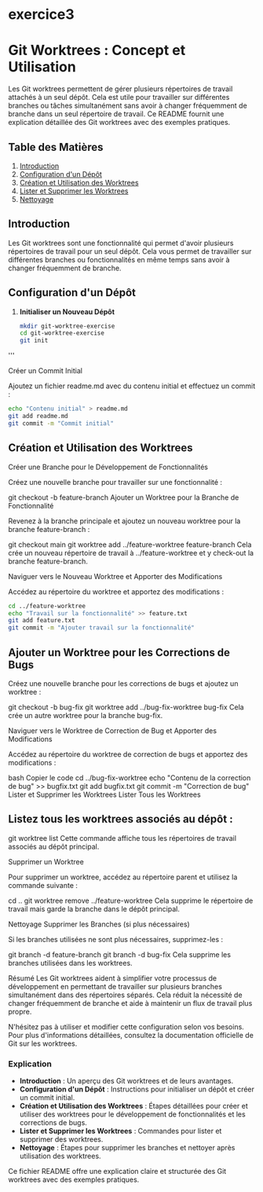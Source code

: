 # exercice3
# Git Worktrees : Concept et Utilisation

Les Git worktrees permettent de gérer plusieurs répertoires de travail attachés à un seul dépôt. Cela est utile pour travailler sur différentes branches ou tâches simultanément sans avoir à changer fréquemment de branche dans un seul répertoire de travail. Ce README fournit une explication détaillée des Git worktrees avec des exemples pratiques.

## Table des Matières

1. [Introduction](#introduction)
2. [Configuration d'un Dépôt](#configuration-dun-dépôt)
3. [Création et Utilisation des Worktrees](#création-et-utilisation-des-worktrees)
4. [Lister et Supprimer les Worktrees](#lister-et-supprimer-les-worktrees)
5. [Nettoyage](#nettoyage)

## Introduction

Les Git worktrees sont une fonctionnalité qui permet d'avoir plusieurs répertoires de travail pour un seul dépôt. Cela vous permet de travailler sur différentes branches ou fonctionnalités en même temps sans avoir à changer fréquemment de branche. 

## Configuration d'un Dépôt

1. **Initialiser un Nouveau Dépôt**

   ```bash
   mkdir git-worktree-exercise
   cd git-worktree-exercise
   git init
  '''

Créer un Commit Initial

Ajoutez un fichier readme.md avec du contenu initial et effectuez un commit :

 ```bash 
 echo "Contenu initial" > readme.md
 git add readme.md
 git commit -m "Commit initial"
```


## Création et Utilisation des Worktrees
Créer une Branche pour le Développement de Fonctionnalités

Créez une nouvelle branche pour travailler sur une fonctionnalité :


git checkout -b feature-branch
Ajouter un Worktree pour la Branche de Fonctionnalité

Revenez à la branche principale et ajoutez un nouveau worktree pour la branche feature-branch :


git checkout main
git worktree add ../feature-worktree feature-branch
Cela crée un nouveau répertoire de travail à ../feature-worktree et y check-out la branche feature-branch.

Naviguer vers le Nouveau Worktree et Apporter des Modifications

Accédez au répertoire du worktree et apportez des modifications :

```bash
cd ../feature-worktree
echo "Travail sur la fonctionnalité" >> feature.txt
git add feature.txt
git commit -m "Ajouter travail sur la fonctionnalité"
```

## Ajouter un Worktree pour les Corrections de Bugs

Créez une nouvelle branche pour les corrections de bugs et ajoutez un worktree :


git checkout -b bug-fix
git worktree add ../bug-fix-worktree bug-fix
Cela crée un autre worktree pour la branche bug-fix.

Naviguer vers le Worktree de Correction de Bug et Apporter des Modifications

Accédez au répertoire du worktree de correction de bugs et apportez des modifications :

bash
Copier le code
cd ../bug-fix-worktree
echo "Contenu de la correction de bug" >> bugfix.txt
git add bugfix.txt
git commit -m "Correction de bug"
Lister et Supprimer les Worktrees
Lister Tous les Worktrees

## Listez tous les worktrees associés au dépôt :


git worktree list
Cette commande affiche tous les répertoires de travail associés au dépôt principal.

Supprimer un Worktree

Pour supprimer un worktree, accédez au répertoire parent et utilisez la commande suivante :


cd ..
git worktree remove ../feature-worktree
Cela supprime le répertoire de travail mais garde la branche dans le dépôt principal.

Nettoyage
Supprimer les Branches (si plus nécessaires)

Si les branches utilisées ne sont plus nécessaires, supprimez-les :


git branch -d feature-branch
git branch -d bug-fix
Cela supprime les branches utilisées dans les worktrees.

Résumé
Les Git worktrees aident à simplifier votre processus de développement en permettant de travailler sur plusieurs branches simultanément dans des répertoires séparés. Cela réduit la nécessité de changer fréquemment de branche et aide à maintenir un flux de travail plus propre.

N'hésitez pas à utiliser et modifier cette configuration selon vos besoins. Pour plus d'informations détaillées, consultez la documentation officielle de Git sur les worktrees.



### **Explication**

- **Introduction** : Un aperçu des Git worktrees et de leurs avantages.
- **Configuration d'un Dépôt** : Instructions pour initialiser un dépôt et créer un commit initial.
- **Création et Utilisation des Worktrees** : Étapes détaillées pour créer et utiliser des worktrees pour le développement de fonctionnalités et les corrections de bugs.
- **Lister et Supprimer les Worktrees** : Commandes pour lister et supprimer des worktrees.
- **Nettoyage** : Étapes pour supprimer les branches et nettoyer après utilisation des worktrees.

Ce fichier README offre une explication claire et structurée des Git worktrees avec des exemples pratiques.